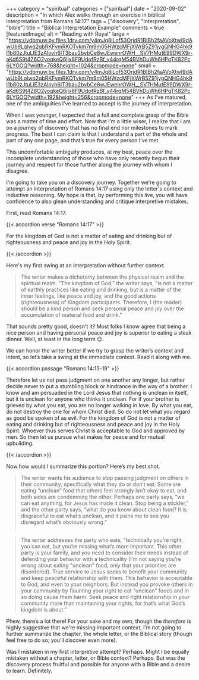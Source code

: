 +++
category = "spiritual"
categories = ["spiritual"]
date = "2020-09-02"
description = "In which Alex walks through an exercise in biblical interpretation from Romans 14:17."
tags = ["discovery", "interpretation", "bible"]
title = "Biblical Interpretation Example"
comments = true
[featuredImage]
  alt = "Reading with Royal"
  large = "https://vdbmuw.by.files.1drv.com/y4mJq8iLof53OrjdR1BIBh2faAVoXtwI9dAwUb9Lqlwq2qbRKFvmRKOTvkm7m9m05HWzcMFjXWrB5Z91jygQNHG4hk9I1b80zJtuLlE3zAlovh6lT3bau2bvbCe8wJEwenrOWH__SV7HMutE99DWX9r-aKd6S9t4Z6O2yoqkeQ6jIx8F9UdofRzBf_y44rqM54BVhDuWh6HPqTK82Pc6LYGOQ?width=768&height=1024&cropmode=none"
  small = "https://vdbmuw.by.files.1drv.com/y4mJq8iLof53OrjdR1BIBh2faAVoXtwI9dAwUb9Lqlwq2qbRKFvmRKOTvkm7m9m05HWzcMFjXWrB5Z91jygQNHG4hk9I1b80zJtuLlE3zAlovh6lT3bau2bvbCe8wJEwenrOWH__SV7HMutE99DWX9r-aKd6S9t4Z6O2yoqkeQ6jIx8F9UdofRzBf_y44rqM54BVhDuWh6HPqTK82Pc6LYGOQ?width=192&height=256&cropmode=none"
+++
As I've matured, one of the ambiguities I’ve learned to accept is the journey of interpretation.

When I was younger, I expected that a full and complete grasp of the Bible was a matter of time and effort. Now that I’m a little wiser, I realize that I am on a journey of discovery that has no final end nor milestones to mark progress. The best I can claim is that I understand a part of the whole and part of any one page, and that’s true for every person I’ve met.

This uncomfortable ambiguity produces, at my best, peace over the incomplete understanding of those who have only recently begun their journey and respect for those further along the journey with whom I disagree.

I'm going to take you on a discovery journey. Together we're going to attempt an interpretation of Romans 14:17 using only the letter's context and inductive reasoning. My hope is that, by performing this live, you will have confidence to also glean understanding and critique interpretive mistakes.

First, read Romans 14:17.

{{< accordion verse "Romans 14:17" >}}

<p>For the kingdom of God is not a matter of eating and drinking but of righteousness and peace  and joy in the Holy Spirit.</p>

{{< /accordion >}}

Here's my first swing at an interpretation without further context.

> The writer makes a dichotomy between the physical realm and the spiritual realm. "The kingdom of God," the writer says, "is not a matter of earthly practices like eating and drinking, but is a matter of the inner feelings, like peace and joy, and the good actions (righteousness) of Kingdom participants. Therefore, I (the reader) should be a kind person and seek personal peace and joy over the accumulation of material food and drink."

That sounds pretty good, doesn't it? Most folks I know agree that being a nice person and having personal peace and joy is superior to eating a steak dinner. Well, at least in the long term &#128521;.

We can honor the writer better if we try to grasp the writer’s context and intent, so let’s take a swing at the immediate context. Read it along with me.

{{< accordion passage "Romans 14:13-19" >}}

<p>Therefore let us not pass judgment on one another any longer, but rather decide never to put a stumbling block or hindrance in the way of a brother. I know and am persuaded in the Lord Jesus that nothing is unclean in itself, but it is unclean for anyone who thinks it unclean. For if your brother is grieved by what you eat, you are no longer walking in love. By what you eat, do not destroy the one for whom Christ died. So do not let what you regard as good be spoken of as evil. For the kingdom of God is not a matter of eating and drinking but of righteousness and peace and joy in the Holy Spirit. Whoever thus serves Christ is acceptable to God and approved by men. So then let us pursue what makes for peace and for mutual upbuilding.</p>

{{< /accordion >}}

Now how would I summarize this portion? Here’s my best shot.

> The writer wants his audience to stop passing judgment on others in their community; specifically what they do or don’t eat. Some are eating “unclean” food that others feel strongly isn’t okay to eat, and both sides are condemning the other. Perhaps one party says, “we can eat anything, for Jesus has made it clean. Stop being a stickler,” and the other party says, “what do you know about clean food? It is disgraceful to eat what’s unclean, and it pains me to see you disregard what’s obviously wrong.”<br /><br />

> The writer addresses the party who eats, “technically you’re right, you can eat, but you’re missing what’s more important. This other party is your family, and you need to consider their needs instead of defending your behavior with a technicality (I’m not saying you’re wrong about eating "unclean" food, only that your priorities are disordered). True service to Jesus seeks to benefit your community and keep peaceful relationship with them. This behavior is acceptable to God, and even to your neighbors. But instead you provoke others in your community by flaunting your right to eat “unclean” foods and in so doing cause them harm. Seek peace and right relationship in your community more than maintaining your rights, for that’s what God’s kingdom is about.”

Phew, there’s a lot there! For your sake and my own, though the _therefore_ is highly suggestive that we're missing important context, I’m not going to further summarize the chapter, the whole letter, or the Biblical story (though feel free to do so; you’ll discover even more).

Was I mistaken in my first interpretive attempt? Perhaps. Might I be equally mistaken without a chapter, letter, or Bible context? Perhaps. But was the discovery process fruitful and possible for anyone with a Bible and a desire to learn. Definitely.
